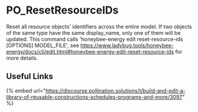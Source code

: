 # PO_ResetResourceIDs

Reset all resource objects&apos; identifiers across the entire model. If two objects of the same type have the same display_name, only one of them will be updated. This command calls &apos;honeybee-energy edit reset-resource-ids [OPTIONS] MODEL_FILE&apos;, see https://www.ladybug.tools/honeybee-energy/docs/cli/edit.html#honeybee-energy-edit-reset-resource-ids for more details.

## Useful Links

{% embed url="https://discourse.pollination.solutions/t/build-and-edit-a-library-of-reusable-constructions-schedules-programs-and-more/3097" %}

